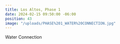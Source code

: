 ```yaml
---
title: Los Altos, Phase 1
date: 2024-02-15 09:50:00 -06:00
position: 43
image: "/uploads/PHASE%201_WATER%20CONNECTION.jpg"
---
```


Water Connection
